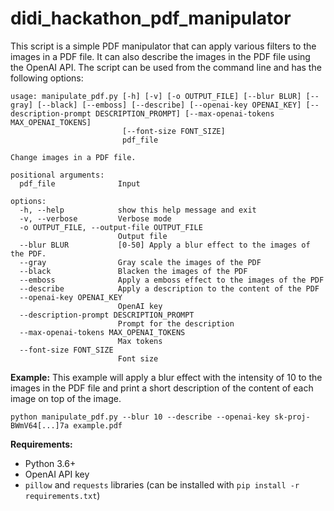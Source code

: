 didi_hackathon_pdf_manipulator
==============================
This script is a simple PDF manipulator that can apply various filters to the images in a PDF file.
It can also describe the images in the PDF file using the OpenAI API.
The script can be used from the command line and has the following options:

```
usage: manipulate_pdf.py [-h] [-v] [-o OUTPUT_FILE] [--blur BLUR] [--gray] [--black] [--emboss] [--describe] [--openai-key OPENAI_KEY] [--description-prompt DESCRIPTION_PROMPT] [--max-openai-tokens MAX_OPENAI_TOKENS]
                         [--font-size FONT_SIZE]
                         pdf_file

Change images in a PDF file.

positional arguments:
  pdf_file              Input

options:
  -h, --help            show this help message and exit
  -v, --verbose         Verbose mode
  -o OUTPUT_FILE, --output-file OUTPUT_FILE
                        Output file
  --blur BLUR           [0-50] Apply a blur effect to the images of the PDF.
  --gray                Gray scale the images of the PDF
  --black               Blacken the images of the PDF
  --emboss              Apply a emboss effect to the images of the PDF
  --describe            Apply a description to the content of the PDF
  --openai-key OPENAI_KEY
                        OpenAI key
  --description-prompt DESCRIPTION_PROMPT
                        Prompt for the description
  --max-openai-tokens MAX_OPENAI_TOKENS
                        Max tokens
  --font-size FONT_SIZE
                        Font size

```

**Example:**
This example will apply a blur effect with the intensity of 10 to the images in the PDF file
and print a short description of the content of each image on top of the image.

```
python manipulate_pdf.py --blur 10 --describe --openai-key sk-proj-BWmV64[...]7a example.pdf
```

**Requirements:**
- Python 3.6+
- OpenAI API key
- `pillow` and `requests` libraries (can be installed with `pip install -r requirements.txt`)